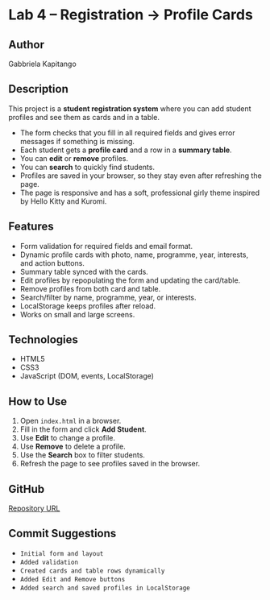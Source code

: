 # Lab 4 – Registration → Profile Cards

## Author
Gabbriela Kapitango

## Description
This project is a **student registration system** where you can add student profiles and see them as cards and in a table.  

- The form checks that you fill in all required fields and gives error messages if something is missing.  
- Each student gets a **profile card** and a row in a **summary table**.  
- You can **edit** or **remove** profiles.  
- You can **search** to quickly find students.  
- Profiles are saved in your browser, so they stay even after refreshing the page.  
- The page is responsive and has a soft, professional girly theme inspired by Hello Kitty and Kuromi.

## Features
- Form validation for required fields and email format.  
- Dynamic profile cards with photo, name, programme, year, interests, and action buttons.  
- Summary table synced with the cards.  
- Edit profiles by repopulating the form and updating the card/table.  
- Remove profiles from both card and table.  
- Search/filter by name, programme, year, or interests.  
- LocalStorage keeps profiles after reload.  
- Works on small and large screens.

## Technologies
- HTML5  
- CSS3  
- JavaScript (DOM, events, LocalStorage)

## How to Use
1. Open `index.html` in a browser.  
2. Fill in the form and click **Add Student**.  
3. Use **Edit** to change a profile.  
4. Use **Remove** to delete a profile.  
5. Use the **Search** box to filter students.  
6. Refresh the page to see profiles saved in the browser.

## GitHub
[Repository URL](https://github.com/<your-username>/<your-repo>)

## Commit Suggestions
- `Initial form and layout`  
- `Added validation`  
- `Created cards and table rows dynamically`  
- `Added Edit and Remove buttons`  
- `Added search and saved profiles in LocalStorage`
